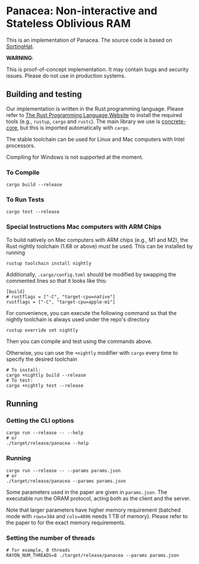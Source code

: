 # Panacea: Non-interactive and Stateless Oblivious RAM

This is an implementation of Panacea.
The source code is based on 
[SortingHat](https://github.com/KULeuven-COSIC/SortingHat).

**WARNING**:

This is proof-of-concept implementation.
It may contain bugs and security issues.
Please do not use in production systems.

## Building and testing

Our implementation is written in the Rust programming language.
Please refer to [The Rust Programming Language Website](https://www.rust-lang.org/tools/install)
to install the required tools (e.g., `rustup`, `cargo` and `rustc`).
The main library we use is [concrete-core](https://github.com/zama-ai/concrete-core),
but this is imported automatically with `cargo`.

The stable toolchain can be used for Linux and Mac computers with Intel processors.

Compiling for Windows is not supported at the moment.

### To Compile
```
cargo build --release
```

### To Run Tests
```
cargo test --release
```
### Special Instructions Mac computers with ARM Chips
To build natively on Mac computers with ARM chips (e.g., M1 and M2),
the Rust nightly toolchain (1.68 or above) must be used.
This can be installed by running
```
rustup toolchain install nightly
```

Additionally, `.cargo/config.toml` should be modified by swapping the commented lines so that it looks like this:
```
[build]
# rustflags = ["-C", "target-cpu=native"]
rustflags = ["-C", "target-cpu=apple-m1"]
```

For convenience, you can execute the following command so that the nightly toolchain is always used under the repo's directory
```
rustup override set nightly 
```
Then you can compile and test using the commands above.

Otherwise, you can use the `+nightly` modifier with `cargo` every time to specify the desired toolchain
```
# To install:
cargo +nightly build --release
# To test:
cargo +nightly test --release
```
## Running

### Getting the CLI options

```
cargo run --release -- --help
# or
./target/release/panacea --help
```

### Running

```
cargo run --release -- --params params.json
# or
./target/release/panacea --params params.json
```

Some parameters used in the paper are given in `params.json`.
The executable run the ORAM protocol,
acting both as the client and the server.

Note that larger parameters have higher memory requirement
(batched mode with `rows=384` and `cols=4096` needs 1 TB of memory).
Please refer to the paper to for the exact memory requirements.

### Setting the number of threads

```
# for example, 8 threads
RAYON_NUM_THREADS=8 ./target/release/panacea --params params.json
```
